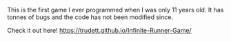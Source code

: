 This is the first game I ever programmed when I was only 11 years old. It has tonnes of bugs and the code has not been modified since.

Check it out here! https://trudett.github.io/Infinite-Runner-Game/
